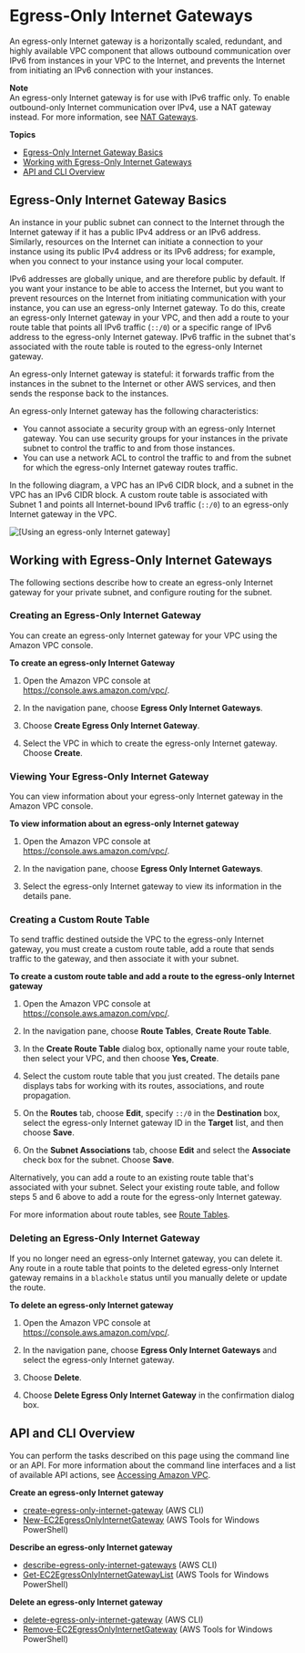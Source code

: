 # Egress\-Only Internet Gateways<a name="egress-only-internet-gateway"></a>

An egress\-only Internet gateway is a horizontally scaled, redundant, and highly available VPC component that allows outbound communication over IPv6 from instances in your VPC to the Internet, and prevents the Internet from initiating an IPv6 connection with your instances\.

**Note**  
An egress\-only Internet gateway is for use with IPv6 traffic only\. To enable outbound\-only Internet communication over IPv4, use a NAT gateway instead\. For more information, see [NAT Gateways](vpc-nat-gateway.md)\.

**Topics**
+ [Egress\-Only Internet Gateway Basics](#egress-only-internet-gateway-basics)
+ [Working with Egress\-Only Internet Gateways](#egress-only-internet-gateway-working-with)
+ [API and CLI Overview](#egress-only-internet-gateway-api-cli)

## Egress\-Only Internet Gateway Basics<a name="egress-only-internet-gateway-basics"></a>

An instance in your public subnet can connect to the Internet through the Internet gateway if it has a public IPv4 address or an IPv6 address\. Similarly, resources on the Internet can initiate a connection to your instance using its public IPv4 address or its IPv6 address; for example, when you connect to your instance using your local computer\.

IPv6 addresses are globally unique, and are therefore public by default\. If you want your instance to be able to access the Internet, but you want to prevent resources on the Internet from initiating communication with your instance, you can use an egress\-only Internet gateway\. To do this, create an egress\-only Internet gateway in your VPC, and then add a route to your route table that points all IPv6 traffic \(`::/0`\) or a specific range of IPv6 address to the egress\-only Internet gateway\. IPv6 traffic in the subnet that's associated with the route table is routed to the egress\-only Internet gateway\.

An egress\-only Internet gateway is stateful: it forwards traffic from the instances in the subnet to the Internet or other AWS services, and then sends the response back to the instances\.

An egress\-only Internet gateway has the following characteristics:
+ You cannot associate a security group with an egress\-only Internet gateway\. You can use security groups for your instances in the private subnet to control the traffic to and from those instances\.
+ You can use a network ACL to control the traffic to and from the subnet for which the egress\-only Internet gateway routes traffic\. 

In the following diagram, a VPC has an IPv6 CIDR block, and a subnet in the VPC has an IPv6 CIDR block\. A custom route table is associated with Subnet 1 and points all Internet\-bound IPv6 traffic \(`::/0`\) to an egress\-only Internet gateway in the VPC\.

![\[Using an egress-only Internet gateway\]](http://docs.aws.amazon.com/AmazonVPC/latest/UserGuide/images/egress-only-igw-diagram.png)

## Working with Egress\-Only Internet Gateways<a name="egress-only-internet-gateway-working-with"></a>

The following sections describe how to create an egress\-only Internet gateway for your private subnet, and configure routing for the subnet\. 

### Creating an Egress\-Only Internet Gateway<a name="egress-only-internet-gateway-create"></a>

You can create an egress\-only Internet gateway for your VPC using the Amazon VPC console\. 

**To create an egress\-only Internet Gateway**

1. Open the Amazon VPC console at [https://console\.aws\.amazon\.com/vpc/](https://console.aws.amazon.com/vpc/)\.

1. In the navigation pane, choose **Egress Only Internet Gateways**\.

1. Choose **Create Egress Only Internet Gateway**\.

1. Select the VPC in which to create the egress\-only Internet gateway\. Choose **Create**\.

### Viewing Your Egress\-Only Internet Gateway<a name="egress-only-internet-gateway-describe"></a>

You can view information about your egress\-only Internet gateway in the Amazon VPC console\.

**To view information about an egress\-only Internet gateway**

1. Open the Amazon VPC console at [https://console\.aws\.amazon\.com/vpc/](https://console.aws.amazon.com/vpc/)\.

1. In the navigation pane, choose **Egress Only Internet Gateways**\.

1. Select the egress\-only Internet gateway to view its information in the details pane\.

### Creating a Custom Route Table<a name="egress-only-internet-gateway-routing"></a>

To send traffic destined outside the VPC to the egress\-only Internet gateway, you must create a custom route table, add a route that sends traffic to the gateway, and then associate it with your subnet\. 

**To create a custom route table and add a route to the egress\-only Internet gateway**

1. Open the Amazon VPC console at [https://console\.aws\.amazon\.com/vpc/](https://console.aws.amazon.com/vpc/)\.

1. In the navigation pane, choose **Route Tables**, **Create Route Table**\.

1. In the **Create Route Table** dialog box, optionally name your route table, then select your VPC, and then choose **Yes, Create**\.

1. Select the custom route table that you just created\. The details pane displays tabs for working with its routes, associations, and route propagation\.

1. On the **Routes** tab, choose **Edit**, specify `::/0` in the **Destination** box, select the egress\-only Internet gateway ID in the **Target** list, and then choose **Save**\. 

1. On the **Subnet Associations** tab, choose **Edit** and select the **Associate** check box for the subnet\. Choose **Save**\.

Alternatively, you can add a route to an existing route table that's associated with your subnet\. Select your existing route table, and follow steps 5 and 6 above to add a route for the egress\-only Internet gateway\.

For more information about route tables, see [Route Tables](VPC_Route_Tables.md)\.

### Deleting an Egress\-Only Internet Gateway<a name="egress-only-internet-gateway-delete"></a>

If you no longer need an egress\-only Internet gateway, you can delete it\. Any route in a route table that points to the deleted egress\-only Internet gateway remains in a `blackhole` status until you manually delete or update the route\.

**To delete an egress\-only Internet gateway**

1. Open the Amazon VPC console at [https://console\.aws\.amazon\.com/vpc/](https://console.aws.amazon.com/vpc/)\.

1. In the navigation pane, choose **Egress Only Internet Gateways** and select the egress\-only Internet gateway\.

1. Choose **Delete**\.

1. Choose **Delete Egress Only Internet Gateway** in the confirmation dialog box\.

## API and CLI Overview<a name="egress-only-internet-gateway-api-cli"></a>

You can perform the tasks described on this page using the command line or an API\. For more information about the command line interfaces and a list of available API actions, see [Accessing Amazon VPC](VPC_Introduction.md#VPCInterfaces)\.

**Create an egress\-only Internet gateway**
+ [create\-egress\-only\-internet\-gateway](http://docs.aws.amazon.com/cli/latest/reference/ec2/create-egress-only-internet-gateway.html) \(AWS CLI\)
+ [New\-EC2EgressOnlyInternetGateway](http://docs.aws.amazon.com/powershell/latest/reference/items/New-EC2EgressOnlyInternetGateway.html) \(AWS Tools for Windows PowerShell\)

**Describe an egress\-only Internet gateway**
+ [describe\-egress\-only\-internet\-gateways](http://docs.aws.amazon.com/cli/latest/reference/ec2/describe-egress-only-internet-gateways.html) \(AWS CLI\)
+ [Get\-EC2EgressOnlyInternetGatewayList](http://docs.aws.amazon.com/powershell/latest/reference/items/Get-EC2EgressOnlyInternetGatewayList.html) \(AWS Tools for Windows PowerShell\)

**Delete an egress\-only Internet gateway**
+ [delete\-egress\-only\-internet\-gateway](http://docs.aws.amazon.com/cli/latest/reference/ec2/delete-egress-only-internet-gateway.html) \(AWS CLI\)
+ [Remove\-EC2EgressOnlyInternetGateway](http://docs.aws.amazon.com/powershell/latest/reference/items/Remove-EC2EgressOnlyInternetGateway.html) \(AWS Tools for Windows PowerShell\)